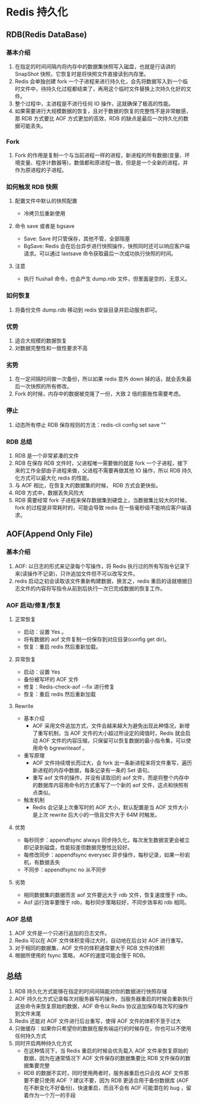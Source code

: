 # Redis 持久化
## RDB(Redis DataBase)
### 基本介绍
1. 在指定的时间间隔内将内存中的数据集快照写入磁盘，也就是行话讲的 SnapShot 快照，它恢复时是将快照文件直接读到内存里。
2. Redis 会单独创建 fork 一个子进程来进行持久化，会先将数据写入到一个临时文件中，待持久化过程都结束了，再用这个临时文件替换上次持久化好的文件。
3. 整个过程中，主进程是不进行任何 IO 操作，这就确保了极高的性能。
4. 如果需要进行大规模数据的恢复，且对于数据的恢复的完整性不是非常敏感，那 RDB 方式要比 AOF 方式更加的高效，RDB 的缺点是最后一次持久化的数据可能丢失。

### Fork
1. Fork 的作用是复制一个与当前进程一样的进程，新进程的所有数据(变量、环境变量、程序计数器等)，数值都和原进程一致，但是是一个全新的进程，并作为原进程的子进程。

### 如何触发 RDB 快照
1. 配置文件中默认的快照配置
    - 冷拷贝后重新使用

2. 命令 save 或者是 bgsave
    - Save: Save 时只管保存，其他不管，全部阻塞
    - BgSave: Redis 会在后台异步进行快照操作，快照同时还可以响应客户端请求。可以通过 lastsave 命令获取最后一次成功执行快照的时间。

3. 注意
    - 执行 flushall 命令，也会产生 dump.rdb 文件，但里面是空的，无意义。

### 如何恢复
1. 将备份文件 dump.rdb 移动到 redis 安装目录并启动服务即可。

### 优势
1. 适合大规模的数据恢复
2. 对数据完整性和一致性要求不高

### 劣势
1. 在一定间隔时间做一次备份，所以如果 redis 意外 down 掉的话，就会丢失最后一次快照的所有修改。
2. Fork 的时候，内存中的数据被克隆了一份，大致 2 倍的膨胀性需要考虑。

### 停止
1. 动态所有停止 RDB 保存规则的方法：redis-cli config set save ""

### RDB 总结
1. RDB 是一个非常紧凑的文件
2. RDB 在保存 RDB 文件时，父进程唯一需要做的就是 fork 一个子进程，接下来的工作全部由子进程来做，父进程不需要再做其他 IO 操作，所以 RDB 持久化方式可以最大化 redis 的性能。
3. 与 AOF 相比，在恢复大的数据集的时候， RDB 方式会更快些。
4. RDB 方式中，数据丢失风险大
5. RDB 需要经常 fork 子进程来保存数据集到硬盘上，当数据集比较大的时候，fork 的过程是非常耗时的，可能会导致 redis 在一些毫秒级不能响应客户端请求。

## AOF(Append Only File)
### 基本介绍
1. AOF: 以日志的形式来记录每个写操作，将 Redis 执行过的所有写指令记录下来(读操作不记录)，只许追加文件但不可以改写文件。
2. redis 启动之初会读取该文件重新构建数据，换言之，redis 重启的话就根据日志文件的内容将写指令从前到后执行一次已完成数据的恢复工作。

### AOF 启动/修复/恢复
1. 正常恢复
    - 启动：设置 Yes 。
    - 将有数据的 aof 文件复制一份保存到对应目录(config get dir)。
    - 恢复：重启 redis 然后重新加载。

2. 异常恢复
    - 启动：设置 Yes
    - 备份被写坏的 AOF 文件
    - 修复：Redis-check-aof --fix 进行修复
    - 恢复：重启 redis 然后重新加载

3. Rewrite
    - 基本介绍
        - AOF 采用文件追加方式，文件会越来越大为避免出现此种情况，新增了重写机制，当 AOF 文件的大小超过所设定的阈值时，Redis 就会启动 AOF 文件的内容压缩，只保留可以恢复数据的最小指令集，可以使用命令 bgrewriteaof 。
    - 重写原理
        - AOF 文件持续增长而过大，会 fork 出一条新进程来将文件重写，遍历新进程的内存中数据，每条记录有一条的 Set 语句。
        - 重写 aof 文件的操作，并没有读取旧的 aof 文件，而是将整个内存中的数据库内容用命令的方式重写了一个新的 aof 文件，这点和快照有点类似。
    - 触发机制
        - Redis 会记录上次重写时的 AOF 大小，默认配置是当 AOF 文件大小是上次 rewrite 后大小的一倍且文件大于 64M 时触发。

4. 优势
    - 每秒同步：appendfsync always 同步持久化，每次发生数据变更会被立即记录到磁盘，性能较差但数据完整性比较好。
    - 每修改同步：appendfsync everysec 异步操作，每秒记录，如果一秒宕机，有数据丢失
    - 不同步：appendfsync no 从不同步

5. 劣势
    - 相同数据集的数据而言 aof 文件要远大于 rdb 文件，恢复速度慢于 rdb。
    - Aof 运行效率要慢于 rdb，每秒同步策略较好，不同步效率和 rdb 相同。

### AOF 总结
1. AOF 文件是一个只进行追加的日志文件。
2. Redis 可以在 AOF 文件体积变得过大时，自动地在后台对 AOF 进行重写。
3. 对于相同的数据集，AOF 文件的体积通常要大于 RDB 文件的体积
4. 根据所使用的 fsync 策略， AOF的速度可能会慢于 RDB。

## 总结
1. RDB 持久化方式能够在指定的时间间隔能对你的数据进行快照存储
2. AOF 持久化方式记录每次对服务器写的操作，当服务器重启的时候会重新执行这些命令来恢复原始的数据，AOF 命令以 Redis 协议追加保存每次写的操作到文件末尾
3. Redis 还能对 AOF 文件进行后台重写，使得 AOF 文件的体积不至于过大
4. 只做缓存：如果你只希望你的数据在服务端运行的时候存在，你也可以不使用任何持久方式
5. 同时开启两种持久化方式
    - 在这种情况下，当 Redis 重启的时候会优先载入 AOF 文件来恢复原始的数据，因为在通常情况下 AOF 文件保存的数据集要比 RDB 文件保存的数据集要完整
    - RDB 的数据不实时，同时使用两者时，服务器重启也只会找 AOF 文件那要不要只使用 AOF ？建议不要，因为 RDB 更适合用于备份数据库 (AOF 在不断变化不好备份)，快速重启，而且不会有 AOF 可能潜在的 bug ，留着作为一个万一的手段
